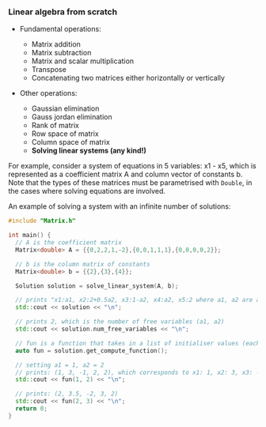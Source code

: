 ### Linear algebra from scratch

- Fundamental operations:

  - Matrix addition
  - Matrix subtraction
  - Matrix and scalar multiplication
  - Transpose
  - Concatenating two matrices either horizontally or vertically

- Other operations:
  - Gaussian elimination
  - Gauss jordan elimination
  - Rank of matrix
  - Row space of matrix
  - Column space of matrix
  - **Solving linear systems (any kind!)**

For example, consider a system of equations in 5 variables: x1 - x5, which is represented as a coefficient matrix A and column vector of constants b. Note that the types of these matrices must be parametrised with `Double`, in the cases where solving equations are involved.

An example of solving a system with an infinite number of solutions:

```cpp
#include "Matrix.h"

int main() {
  // A is the coefficient matrix
  Matrix<double> A = {{0,2,2,1,-2},{0,0,1,1,1},{0,0,0,0,2}};

  // b is the column matrix of constants
  Matrix<double> b = {{2},{3},{4}};

  Solution solution = solve_linear_system(A, b);

  // prints "x1:a1, x2:2+0.5a2, x3:1-a2, x4:a2, x5:2 where a1, a2 are arbitrary parameters"
  std::cout << solution << "\n";

  // prints 2, which is the number of free variables (a1, a2)
  std::cout << solution.num_free_variables << "\n";

  // fun is a function that takes in a list of initialiser values (each corresponding to the free variables in their natural order (a1, a2, ..., an) and returns the values of all the variables for that particular combination of values
  auto fun = solution.get_compute_function();

  // setting a1 = 1, a2 = 2
  // prints: (1, 3, -1, 2, 2), which corresponds to x1: 1, x2: 3, x3: -1, x4: 2, x5: 2
  std::cout << fun(1, 2) << "\n";

  // prints: (2, 3.5, -2, 3, 2)
  std::cout << fun(2, 3) << "\n";
  return 0;
}
```

